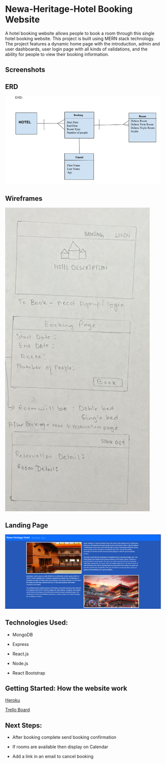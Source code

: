 # Newa-Heritage-Hotel Booking Website

A hotel booking website allows people to book a room through this single hotel booking website. This project is built using MERN stack technology. The project features a dynamic home page with the introduction, admin and user dashboards, user login page with all kinds of validations, and the ability for people to view their booking information.

## Screenshots

## ERD

<img src="BookingERD.png"/>

## Wireframes

<img src="BookingWireframe.png"/>

## Landing Page

<img src="LandingPage.png"/>

## Technologies Used:

- MongoDB

- Express

- React.js

- Node.js

- React Bootstrap

## Getting Started: How the website work

[Heroku]()

[Trello Board](https://trello.com/b/rHt8GhjO/project-4)

## Next Steps:

- After booking complete send booking confirmation

- If rooms are available then display on Calendar

- Add a link in an email to cancel booking
